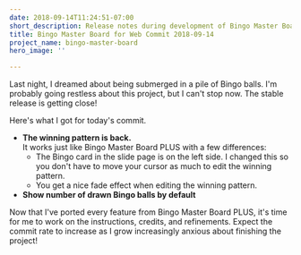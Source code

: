 ```yaml
---
date: 2018-09-14T11:24:51-07:00
short_description: Release notes during development of Bingo Master Board for Web
title: Bingo Master Board for Web Commit 2018-09-14
project_name: bingo-master-board
hero_image: ''

---
```

Last night, I dreamed about being submerged in a pile of Bingo balls. I'm probably going restless about this project, but I can't stop now. The stable release is getting close!

Here's what I got for today's commit.

* **The winning pattern is back.**  
  It works just like Bingo Master Board PLUS with a few differences:
  * The Bingo card in the slide page is on the left side. I changed this so you don't have to move your cursor as much to edit the winning pattern.
  * You get a nice fade effect when editing the winning pattern.
* **Show number of drawn Bingo balls by default**

Now that I've ported every feature from Bingo Master Board PLUS, it's time for me to work on the instructions, credits, and refinements. Expect the commit rate to increase as I grow increasingly anxious about finishing the project!